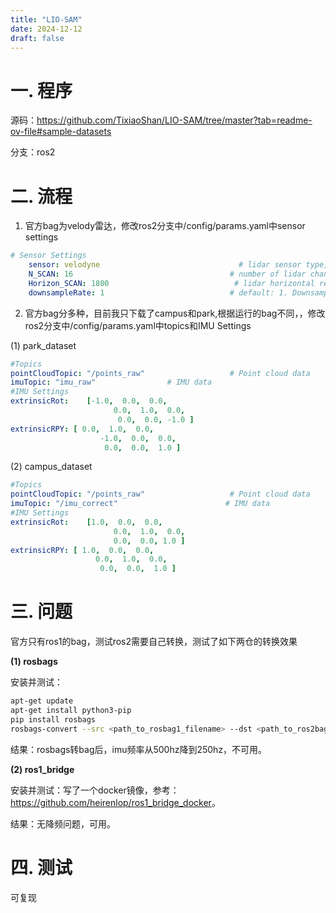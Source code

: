```yaml
---
title: "LIO-SAM"
date: 2024-12-12
draft: false
---
```


# 一. 程序

源码：<https://github.com/TixiaoShan/LIO-SAM/tree/master?tab=readme-ov-file#sample-datasets>

分支：ros2

# 二. 流程

1. 官方bag为velody雷达，修改ros2分支中/config/params.yaml中sensor settings
```yaml
# Sensor Settings
    sensor: velodyne                               # lidar sensor type, either 'velodyne', 'ouster' or 'livox'
    N_SCAN: 16                                   # number of lidar channels (i.e., Velodyne/Ouster: 16, 32, 64, 128, Livox Horizon: 6)
    Horizon_SCAN: 1800                            # lidar horizontal resolution (Velodyne:1800, Ouster:512,1024,2048, Livox Horizon: 4000)
    downsampleRate: 1                            # default: 1. Downsample your data if too many
```

2. 官方bag分多种，目前我只下载了campus和park,根据运行的bag不同，，修改ros2分支中/config/params.yaml中topics和IMU Settings

(1) park_dataset

```yaml
#Topics
pointCloudTopic: "/points_raw"                   # Point cloud data
imuTopic: "imu_raw"                # IMU data
#IMU Settings
extrinsicRot:    [-1.0,  0.0,  0.0,
                       0.0,  1.0,  0.0,
                        0.0,  0.0, -1.0 ]
extrinsicRPY: [ 0.0,  1.0,  0.0,
                    -1.0,  0.0,  0.0,
                     0.0,  0.0,  1.0 ]
```

(2) campus_dataset

```yaml
#Topics
pointCloudTopic: "/points_raw"                   # Point cloud data
imuTopic: "/imu_correct"                        # IMU data
#IMU Settings
extrinsicRot:    [1.0,  0.0,  0.0,
                       0.0,  1.0,  0.0,
                       0.0,  0.0, 1.0 ]
extrinsicRPY: [ 1.0,  0.0,  0.0,
                   0.0,  1.0,  0.0,
                    0.0,  0.0,  1.0 ]
```

# 三. 问题

官方只有ros1的bag，测试ros2需要自己转换，测试了如下两仓的转换效果

**(1) rosbags**

安装并测试：
```bash
apt-get update
apt-get install python3-pip
pip install rosbags
rosbags-convert --src <path_to_rosbag1_filename> --dst <path_to_ros2bag_filename> #转换bag
```
结果：rosbags转bag后，imu频率从500hz降到250hz，不可用。

**(2) ros1_bridge**

安装并测试：写了一个docker镜像，参考： <https://github.com/heirenlop/ros1_bridge_docker>。

结果：无降频问题，可用。

# 四. 测试

可复现